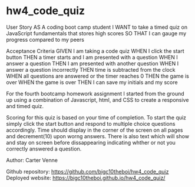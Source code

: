 # hw4_code_quiz

User Story
AS A coding boot camp student
I WANT to take a timed quiz on JavaScript fundamentals that stores high scores
SO THAT I can gauge my progress compared to my peers

Acceptance Criteria
GIVEN I am taking a code quiz
WHEN I click the start button
THEN a timer starts and I am presented with a question
WHEN I answer a question
THEN I am presented with another question
WHEN I answer a question incorrectly
THEN time is subtracted from the clock
WHEN all questions are answered or the timer reaches 0
THEN the game is over
WHEN the game is over
THEN I can save my initials and my score

For the fourth bootcamp homework assignment I started from the ground up using a combination of Javascript, html, and CSS to create a responsive and timed quiz.

Scoring for this quiz is based on your time of completion. To start the quiz simply click the start button and respond to multiple choice questions accordingly. Time should display in the corner of the screen on all pages and decrement(10) upon worng answers. There is also text which will show and stay on screen before dissappearing indicating whther or not you correctly answered a question.

Author: Carter Venne

Github repository: https://github.com/bigc10theboi/hw4_code_quiz
Deployed website: https://bigc10theboi.github.io/hw4_code_quiz/